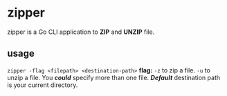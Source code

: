 # zipper

zipper is a Go CLI application to **ZIP** and **UNZIP** file.

## usage

`zipper -flag <filepath> <destination-path>`
**flag:**
`-z` to zip a file.
`-u` to unzip a file.
You **_could_** specify more than one file.
**_Default_** destination path is your current directory.

